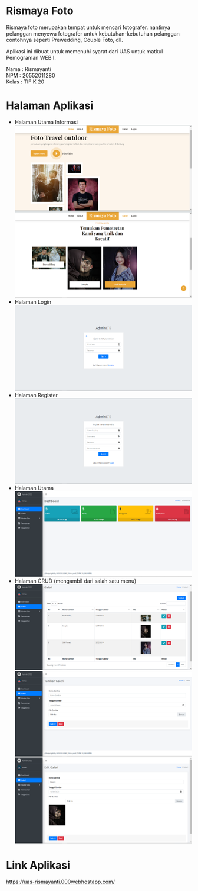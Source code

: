 # Rismaya Foto

Rismaya foto merupakan tempat untuk mencari fotografer. nantinya pelanggan menyewa fotografer untuk kebutuhan-kebutuhan pelanggan contohnya seperti Prewedding, Couple Foto, dll.

Aplikasi ini dibuat untuk memenuhi syarat dari UAS untuk matkul Pemograman WEB I.

Nama : Rismayanti<br>
NPM  : 20552011280<br>
Kelas : TIF K 20<br> 

# Halaman Aplikasi
 - Halaman Utama Informasi
 ![Halaman Utama Informasi](admin/dist/img/screenshoot/halamanutama.png)
 ![Halaman Utama Informasi](admin/dist/img/screenshoot/galeriutama.png)
 - Halaman Login
 ![Halaman Login](admin/dist/img/screenshoot/login.png)
 - Halaman Register
 ![Halaman Register](admin/dist/img/screenshoot/register.png)
 - Halaman Utama
 ![Halaman Utama](admin/dist/img/screenshoot/halamanhome.png)
 - Halaman CRUD (mengambil dari salah satu menu)
 ![Halaman Utama](admin/dist/img/screenshoot/galeri.png)
 ![Halaman Utama](admin/dist/img/screenshoot/tambahgaleri.png)
 ![Halaman Utama](admin/dist/img/screenshoot/editgaleri.png)


# Link Aplikasi
https://uas-rismayanti.000webhostapp.com/